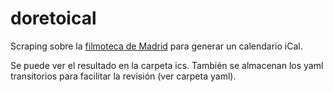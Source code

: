 # doretoical
Scraping sobre la [filmoteca de Madrid](http://www.mecd.gob.es/cultura-mecd/areas-cultura/cine/mc/fe/cine-dore/programacion.html) para generar un calendario iCal.

Se puede ver el resultado en la carpeta ics. También se almacenan los yaml transitorios para facilitar la revisión (ver carpeta yaml).
